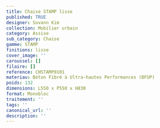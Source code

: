 ```yaml
---
title: Chaise STAMP lisse 
published: TRUE
designer: Sovann Kim
collection: Mobilier urbain
category: Assise
sub_category: Chaise
gamme: STAMP
finitions: lisse
cover_image: ''
caroussel: []
filaire: []
reference: CHSTAMP0101
materiau: Béton Fibré à Ultra-hautes Performances (BFUP)
poids: 132
dimensions: L550 x P550 x H830 
format: Monobloc
traitement: ''
tags: ''
canonical_url: ''
description: ''
---
```

